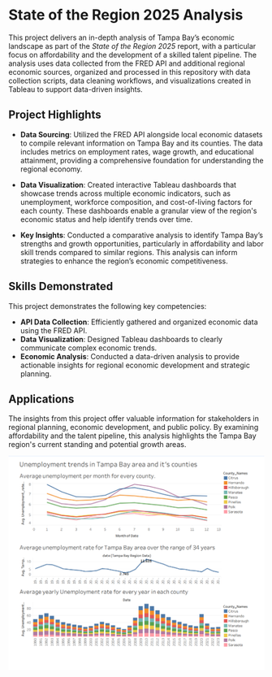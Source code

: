 # State of the Region 2025 Analysis

This project delivers an in-depth analysis of Tampa Bay’s economic landscape as part of the *State of the Region 2025* report, with a particular focus on affordability and the development of a skilled talent pipeline. The analysis uses data collected from the FRED API and additional regional economic sources, organized and processed in this repository with data collection scripts, data cleaning workflows, and visualizations created in Tableau to support data-driven insights.

## Project Highlights

- **Data Sourcing**: Utilized the FRED API alongside local economic datasets to compile relevant information on Tampa Bay and its counties. The data includes metrics on employment rates, wage growth, and educational attainment, providing a comprehensive foundation for understanding the regional economy.

- **Data Visualization**: Created interactive Tableau dashboards that showcase trends across multiple economic indicators, such as unemployment, workforce composition, and cost-of-living factors for each county. These dashboards enable a granular view of the region's economic status and help identify trends over time.

- **Key Insights**: Conducted a comparative analysis to identify Tampa Bay’s strengths and growth opportunities, particularly in affordability and labor skill trends compared to similar regions. This analysis can inform strategies to enhance the region’s economic competitiveness.

## Skills Demonstrated

This project demonstrates the following key competencies:

- **API Data Collection**: Efficiently gathered and organized economic data using the FRED API.
- **Data Visualization**: Designed Tableau dashboards to clearly communicate complex economic trends.
- **Economic Analysis**: Conducted a data-driven analysis to provide actionable insights for regional economic development and strategic planning.

## Applications

The insights from this project offer valuable information for stakeholders in regional planning, economic development, and public policy. By examining affordability and the talent pipeline, this analysis highlights the Tampa Bay region's current standing and potential growth areas.

![Dashboard Screenshot](images/Dashboard.png)
